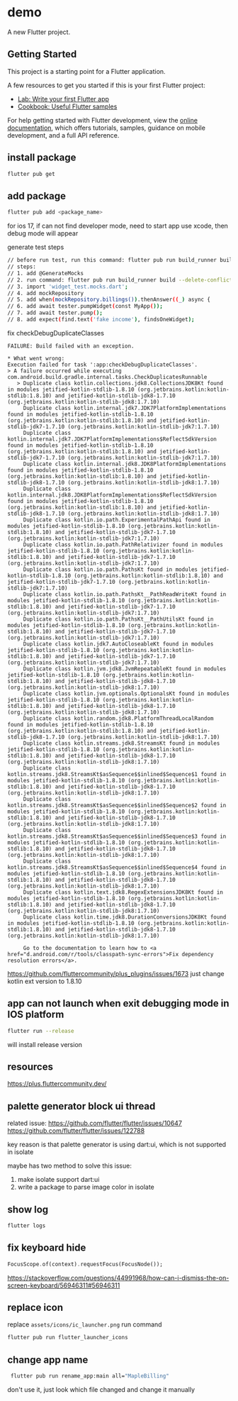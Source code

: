 # demo

A new Flutter project.

## Getting Started

This project is a starting point for a Flutter application.

A few resources to get you started if this is your first Flutter project:

- [Lab: Write your first Flutter app](https://docs.flutter.dev/get-started/codelab)
- [Cookbook: Useful Flutter samples](https://docs.flutter.dev/cookbook)

For help getting started with Flutter development, view the
[online documentation](https://docs.flutter.dev/), which offers tutorials,
samples, guidance on mobile development, and a full API reference.

## install package
```bash
flutter pub get
```
## add package

```bash
flutter pub add <package_name>
```

for ios 17, if can not find developer mode, need to start app use xcode, then debug mode will appear

generate test steps
```bash
// before run test, run this command: flutter pub run build_runner build --delete-conflicting-outputs
// steps:
// 1. add @GenerateMocks
// 2. run command: flutter pub run build_runner build --delete-conflicting-outputs
// 3. import 'widget_test.mocks.dart';
// 4. add mockRepository
// 5. add when(mockRepository.billings()).thenAnswer((_) async {
// 6. add await tester.pumpWidget(const MyApp());
// 7. add await tester.pump();
// 8. add expect(find.text('fake income'), findsOneWidget);
```

fix checkDebugDuplicateClasses
```
FAILURE: Build failed with an exception.

* What went wrong:
Execution failed for task ':app:checkDebugDuplicateClasses'.
> A failure occurred while executing com.android.build.gradle.internal.tasks.CheckDuplicatesRunnable
   > Duplicate class kotlin.collections.jdk8.CollectionsJDK8Kt found in modules jetified-kotlin-stdlib-1.8.10 (org.jetbrains.kotlin:kotlin-stdlib:1.8.10) and jetified-kotlin-stdlib-jdk8-1.7.10 (org.jetbrains.kotlin:kotlin-stdlib-jdk8:1.7.10)
     Duplicate class kotlin.internal.jdk7.JDK7PlatformImplementations found in modules jetified-kotlin-stdlib-1.8.10 (org.jetbrains.kotlin:kotlin-stdlib:1.8.10) and jetified-kotlin-stdlib-jdk7-1.7.10 (org.jetbrains.kotlin:kotlin-stdlib-jdk7:1.7.10)
     Duplicate class kotlin.internal.jdk7.JDK7PlatformImplementations$ReflectSdkVersion found in modules jetified-kotlin-stdlib-1.8.10 (org.jetbrains.kotlin:kotlin-stdlib:1.8.10) and jetified-kotlin-stdlib-jdk7-1.7.10 (org.jetbrains.kotlin:kotlin-stdlib-jdk7:1.7.10)
     Duplicate class kotlin.internal.jdk8.JDK8PlatformImplementations found in modules jetified-kotlin-stdlib-1.8.10 (org.jetbrains.kotlin:kotlin-stdlib:1.8.10) and jetified-kotlin-stdlib-jdk8-1.7.10 (org.jetbrains.kotlin:kotlin-stdlib-jdk8:1.7.10)
     Duplicate class kotlin.internal.jdk8.JDK8PlatformImplementations$ReflectSdkVersion found in modules jetified-kotlin-stdlib-1.8.10 (org.jetbrains.kotlin:kotlin-stdlib:1.8.10) and jetified-kotlin-stdlib-jdk8-1.7.10 (org.jetbrains.kotlin:kotlin-stdlib-jdk8:1.7.10)
     Duplicate class kotlin.io.path.ExperimentalPathApi found in modules jetified-kotlin-stdlib-1.8.10 (org.jetbrains.kotlin:kotlin-stdlib:1.8.10) and jetified-kotlin-stdlib-jdk7-1.7.10 (org.jetbrains.kotlin:kotlin-stdlib-jdk7:1.7.10)
     Duplicate class kotlin.io.path.PathRelativizer found in modules jetified-kotlin-stdlib-1.8.10 (org.jetbrains.kotlin:kotlin-stdlib:1.8.10) and jetified-kotlin-stdlib-jdk7-1.7.10 (org.jetbrains.kotlin:kotlin-stdlib-jdk7:1.7.10)
     Duplicate class kotlin.io.path.PathsKt found in modules jetified-kotlin-stdlib-1.8.10 (org.jetbrains.kotlin:kotlin-stdlib:1.8.10) and jetified-kotlin-stdlib-jdk7-1.7.10 (org.jetbrains.kotlin:kotlin-stdlib-jdk7:1.7.10)
     Duplicate class kotlin.io.path.PathsKt__PathReadWriteKt found in modules jetified-kotlin-stdlib-1.8.10 (org.jetbrains.kotlin:kotlin-stdlib:1.8.10) and jetified-kotlin-stdlib-jdk7-1.7.10 (org.jetbrains.kotlin:kotlin-stdlib-jdk7:1.7.10)
     Duplicate class kotlin.io.path.PathsKt__PathUtilsKt found in modules jetified-kotlin-stdlib-1.8.10 (org.jetbrains.kotlin:kotlin-stdlib:1.8.10) and jetified-kotlin-stdlib-jdk7-1.7.10 (org.jetbrains.kotlin:kotlin-stdlib-jdk7:1.7.10)
     Duplicate class kotlin.jdk7.AutoCloseableKt found in modules jetified-kotlin-stdlib-1.8.10 (org.jetbrains.kotlin:kotlin-stdlib:1.8.10) and jetified-kotlin-stdlib-jdk7-1.7.10 (org.jetbrains.kotlin:kotlin-stdlib-jdk7:1.7.10)
     Duplicate class kotlin.jvm.jdk8.JvmRepeatableKt found in modules jetified-kotlin-stdlib-1.8.10 (org.jetbrains.kotlin:kotlin-stdlib:1.8.10) and jetified-kotlin-stdlib-jdk8-1.7.10 (org.jetbrains.kotlin:kotlin-stdlib-jdk8:1.7.10)
     Duplicate class kotlin.jvm.optionals.OptionalsKt found in modules jetified-kotlin-stdlib-1.8.10 (org.jetbrains.kotlin:kotlin-stdlib:1.8.10) and jetified-kotlin-stdlib-jdk8-1.7.10 (org.jetbrains.kotlin:kotlin-stdlib-jdk8:1.7.10)
     Duplicate class kotlin.random.jdk8.PlatformThreadLocalRandom found in modules jetified-kotlin-stdlib-1.8.10 (org.jetbrains.kotlin:kotlin-stdlib:1.8.10) and jetified-kotlin-stdlib-jdk8-1.7.10 (org.jetbrains.kotlin:kotlin-stdlib-jdk8:1.7.10)
     Duplicate class kotlin.streams.jdk8.StreamsKt found in modules jetified-kotlin-stdlib-1.8.10 (org.jetbrains.kotlin:kotlin-stdlib:1.8.10) and jetified-kotlin-stdlib-jdk8-1.7.10 (org.jetbrains.kotlin:kotlin-stdlib-jdk8:1.7.10)
     Duplicate class kotlin.streams.jdk8.StreamsKt$asSequence$$inlined$Sequence$1 found in modules jetified-kotlin-stdlib-1.8.10 (org.jetbrains.kotlin:kotlin-stdlib:1.8.10) and jetified-kotlin-stdlib-jdk8-1.7.10 (org.jetbrains.kotlin:kotlin-stdlib-jdk8:1.7.10)
     Duplicate class kotlin.streams.jdk8.StreamsKt$asSequence$$inlined$Sequence$2 found in modules jetified-kotlin-stdlib-1.8.10 (org.jetbrains.kotlin:kotlin-stdlib:1.8.10) and jetified-kotlin-stdlib-jdk8-1.7.10 (org.jetbrains.kotlin:kotlin-stdlib-jdk8:1.7.10)
     Duplicate class kotlin.streams.jdk8.StreamsKt$asSequence$$inlined$Sequence$3 found in modules jetified-kotlin-stdlib-1.8.10 (org.jetbrains.kotlin:kotlin-stdlib:1.8.10) and jetified-kotlin-stdlib-jdk8-1.7.10 (org.jetbrains.kotlin:kotlin-stdlib-jdk8:1.7.10)
     Duplicate class kotlin.streams.jdk8.StreamsKt$asSequence$$inlined$Sequence$4 found in modules jetified-kotlin-stdlib-1.8.10 (org.jetbrains.kotlin:kotlin-stdlib:1.8.10) and jetified-kotlin-stdlib-jdk8-1.7.10 (org.jetbrains.kotlin:kotlin-stdlib-jdk8:1.7.10)
     Duplicate class kotlin.text.jdk8.RegexExtensionsJDK8Kt found in modules jetified-kotlin-stdlib-1.8.10 (org.jetbrains.kotlin:kotlin-stdlib:1.8.10) and jetified-kotlin-stdlib-jdk8-1.7.10 (org.jetbrains.kotlin:kotlin-stdlib-jdk8:1.7.10)
     Duplicate class kotlin.time.jdk8.DurationConversionsJDK8Kt found in modules jetified-kotlin-stdlib-1.8.10 (org.jetbrains.kotlin:kotlin-stdlib:1.8.10) and jetified-kotlin-stdlib-jdk8-1.7.10 (org.jetbrains.kotlin:kotlin-stdlib-jdk8:1.7.10)

     Go to the documentation to learn how to <a href="d.android.com/r/tools/classpath-sync-errors">Fix dependency resolution errors</a>.

```
https://github.com/fluttercommunity/plus_plugins/issues/1673
just change kotlin ext version to 1.8.10

## app can not launch when exit debugging mode in IOS platform

```bash
flutter run --release
```

will install release version


## resources
https://plus.fluttercommunity.dev/

## palette generator block ui thread
related issue:
https://github.com/flutter/flutter/issues/10647
https://github.com/flutter/flutter/issues/122788

key reason is that palette generator is using dart:ui, which is not supported in isolate

maybe has two method to solve this issue:
1. make isolate support dart:ui
2. write a package to parse image color in isolate

## show log
```bash
flutter logs
```

## fix keyboard hide
```dart
FocusScope.of(context).requestFocus(FocusNode());
```

https://stackoverflow.com/questions/44991968/how-can-i-dismiss-the-on-screen-keyboard/56946311#56946311

## replace icon
replace `assets/icons/ic_launcher.png`
run command
```bash
flutter pub run flutter_launcher_icons
```

## change app name

```bash
 flutter pub run rename_app:main all="MapleBilling"
```

don't use it, just look which file changed and change it manually